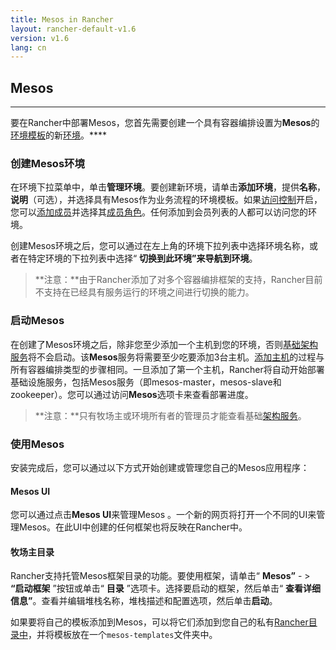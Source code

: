 ```yaml
---
title: Mesos in Rancher
layout: rancher-default-v1.6
version: v1.6
lang: cn
---
```


## Mesos
---

要在Rancher中部署Mesos，您首先需要创建一个具有容器编排设置为**Mesos**的[环境模板](https://github.com/rancher/rancher.github.io/blob/master/rancher/v1.6/cn/mesos/%7B%7Bsite.baseurl%7D%7D/rancher/%7B%7Bpage.version%7D%7D/%7B%7Bpage.lang%7D%7D/cnvironmcnts/#what-is-an-cnvironmcnt-template)的新[环境](https://github.com/rancher/rancher.github.io/blob/master/rancher/v1.6/cn/mesos/%7B%7Bsite.baseurl%7D%7D/rancher/%7B%7Bpage.version%7D%7D/%7B%7Bpage.lang%7D%7D/cnvironmcnts)。****

### 创建Mesos环境

在环境下拉菜单中，单击**管理环境**。要创建新环境，请单击**添加环境**，提供**名称**，**说明**（可选），并选择具有Mesos作为业务流程的环境模板。如果[访问控制](https://github.com/rancher/rancher.github.io/blob/master/rancher/v1.6/cn/mesos/%7B%7Bsite.baseurl%7D%7D/rancher/%7B%7Bpage.version%7D%7D/%7B%7Bpage.lang%7D%7D/configuration/access-control)开启，您可以[添加成员](https://github.com/rancher/rancher.github.io/blob/master/rancher/v1.6/cn/mesos/%7B%7Bsite.baseurl%7D%7D/rancher/%7B%7Bpage.version%7D%7D/%7B%7Bpage.lang%7D%7D/cnvironmcnts/#editing-members)并选择其[成员角色](https://github.com/rancher/rancher.github.io/blob/master/rancher/v1.6/cn/mesos/%7B%7Bsite.baseurl%7D%7D/rancher/%7B%7Bpage.version%7D%7D/%7B%7Bpage.lang%7D%7D/cnvironmcnts/#membership-roles)。任何添加到会员列表的人都可以访问您的环境。

创建Mesos环境之后，您可以通过在左上角的环境下拉列表中选择环境名称，或者在特定环境的下拉列表中选择“ **切换到此环境”**来导航**到环境**。

> **注意：**由于Rancher添加了对多个容器编排框架的支持，Rancher目前不支持在已经具有服务运行的环境之间进行切换的能力。

### 启动Mesos

在创建了Mesos环境之后，除非您至少添加一个主机到您的环境，否则[基础架构服务](https://github.com/rancher/rancher.github.io/blob/master/rancher/v1.6/cn/mesos/%7B%7Bsite.baseurl%7D%7D/rancher/%7B%7Bpage.version%7D%7D/%7B%7Bpage.lang%7D%7D/rancher-services)将不会启动。该**Mesos**服务将需要至少吃要添加3台主机。[添加主机](https://github.com/rancher/rancher.github.io/blob/master/rancher/v1.6/cn/mesos/%7B%7Bsite.baseurl%7D%7D/rancher/%7B%7Bpage.version%7D%7D/%7B%7Bpage.lang%7D%7D/hosts)的过程与所有容器编排类型的步骤相同。一旦添加了第一个主机，Rancher将自动开始部署基础设施服务，包括Mesos服务（即mesos-master，mesos-slave和zookeeper）。您可以通过访问**Mesos**选项卡来查看部署进度。

> **注意：**只有牧场主或环境所有者的管理员才能查看基础[架构服务](https://github.com/rancher/rancher.github.io/blob/master/rancher/v1.6/cn/mesos/%7B%7Bsite.baseurl%7D%7D/rancher/%7B%7Bpage.version%7D%7D/%7B%7Bpage.lang%7D%7D/rancher-services)。

### 使用Mesos

安装完成后，您可以通过以下方式开始创建或管理您自己的Mesos应用程序：

#### Mesos UI

您可以通过点击**Mesos UI**来管理Mesos 。一个新的网页将打开一个不同的UI来管理Mesos。在此UI中创建的任何框架也将反映在Rancher中。

#### 牧场主目录

Rancher支持托管Mesos框架目录的功能。要使用框架，请单击“ **Mesos”** - > **“启动框架** ”按钮或单击“ **目录** ”选项卡。选择要启动的框架，然后单击“ **查看详细信息”**。查看并编辑堆栈名称，堆栈描述和配置选项，然后单击**启动**。

如果要将自己的模板添加到Mesos，可以将它们添加到您自己的私有[Rancher目录中](https://github.com/rancher/rancher.github.io/blob/master/rancher/v1.6/cn/mesos/%7B%7Bsite.baseurl%7D%7D/rancher/%7B%7Bpage.version%7D%7D/%7B%7Bpage.lang%7D%7D/catalog)，并将模板放在一个`mesos-templates`文件夹中。